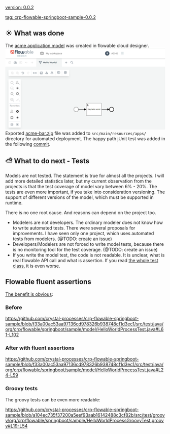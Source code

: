 [version: 0.0.2](https://github.com/crystal-processes/crp-flowable-springboot-sample/releases/tag/crp-flowable-springboot-sample-0.0.2)

[tag: crp-flowable-springboot-sample-0.0.2](https://github.com/crystal-processes/crp-flowable-springboot-sample/releases/tag/crp-flowable-springboot-sample-0.0.2)

## :sunny: What was done
The [acme application model](../../src/main/resources/apps/acme-bar.zip) was created in flowable cloud designer.
![Initial acme application](../images/initial-acme-app.png)
Exported [acme-bar.zip](https://github.com/crystal-processes/crp-flowable-springboot-sample/commit/72b6657490c2740d86d083314ab11941cacf2ba7#diff-f560d6ffb8aab7489c1d92d4076d095a9a5052538e803572e31e6e7d3f18fc53) file was added to `src/main/resources/apps/` directory for automated deployment.
The happy path jUnit test was added in the following [commit](https://github.com/crystal-processes/crp-flowable-springboot-sample/commit/72b6657490c2740d86d083314ab11941cacf2ba7#diff-5c80c6fe57043ccfeb87e4a7eefa23903f8d7a7ab61cf8e6298ab3bc28dbdb2d).

## :partly_sunny: What to do next - Tests
Models are not tested. The statement is true for almost all the projects. I will add more detailed statistics later,
but my current observation from the projects is that the test coverage of model vary between 6% - 20%.
The tests are even more important, if you take into consideration versioning. The support of different versions 
of the model, which must be supported in runtime.

There is no one root cause. And reasons can depend on the project too. 
- Modelers are not developers. The ordinary modeler does not know how to write automated tests. There were several
proposals for improvements. I have seen only one project, which uses automated tests from modelers. (@TODO: create an issue) 
- Developers/Modelers are not forced to write model tests, because there is no monitoring tool for the test coverage. (@TODO: create an issue)
- If you write the model test, the code is not readable. It is unclear, what is real flowable API call and what is assertion. 
If you read [the whole test class](https://github.com/crystal-processes/crp-flowable-springboot-sample/commit/72b6657490c2740d86d083314ab11941cacf2ba7#diff-5c80c6fe57043ccfeb87e4a7eefa23903f8d7a7ab61cf8e6298ab3bc28dbdb2d), it is even worse.

## Flowable fluent assertions
[The benefit is obvious](https://github.com/crystal-processes/crp-flowable-springboot-sample/commit/89fbdf46cea2e2235e8e34dc86ffe960d2584667):

### Before

https://github.com/crystal-processes/crp-flowable-springboot-sample/blob/f33a00ac53aa97136cd978326b938748cf1d3ec1/src/test/java/org/crp/flowable/springboot/sample/model/HelloWorldProcessTest.java#L61-L102

### After with fluent assertions

https://github.com/crystal-processes/crp-flowable-springboot-sample/blob/f33a00ac53aa97136cd978326b938748cf1d3ec1/src/test/java/org/crp/flowable/springboot/sample/model/HelloWorldProcessTest.java#L24-L59

### Groovy tests
The groovy tests can be even more readable:

https://github.com/crystal-processes/crp-flowable-springboot-sample/blob/a104ec735f37200a5eef93aab16142488c3cf82b/src/test/groovy/org/crp/flowable/springboot/sample/HelloWorldProcessGroovyTest.groovy#L19-L54